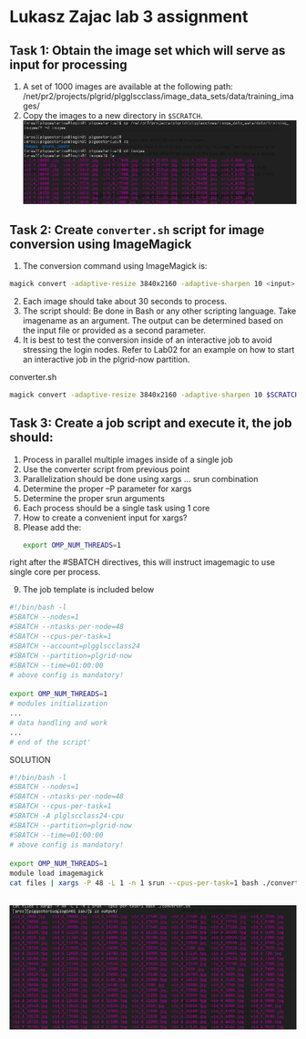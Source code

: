 # Lukasz Zajac lab 3 assignment
## Task 1: Obtain the image set which will serve as input for processing
1. A set of 1000 images are available at the following path:
/net/pr2/projects/plgrid/plgglscclass/image_data_sets/data/training_images/
2. Copy the images to a new directory in `$SCRATCH`.
![alt text](image.png)

## Task 2: Create `converter.sh` script for image conversion using ImageMagick
1. The conversion command using ImageMagick is:
```bash
magick convert -adaptive-resize 3840x2160 -adaptive-sharpen 10 <input> <output>
```
2. Each image should take about 30 seconds to process.
3. The script should:
    Be done in Bash or any other scripting language.
    Take imagename as an argument. The output can be determined based on the input file or provided as a second parameter.
4. It is best to test the conversion inside of an interactive job to avoid stressing the login nodes.
    Refer to Lab02 for an example on how to start an interactive job in the plgrid-now partition.

converter.sh
```bash
magick convert -adaptive-resize 3840x2160 -adaptive-sharpen 10 $SCRATCH/images/$1 output/$1
```


## Task 3: Create a job script and execute it, the job should:
1. Process in parallel multiple images inside of a single job
2. Use the converter script from previous point
3. Parallelization should be done using xargs ... srun combination
4. Determine the proper –P parameter for xargs
5. Determine the proper srun arguments
6. Each process should be a single task using 1 core
7. How to create a convenient input for xargs?
8. Please add the:
    ```bash 
    export OMP_NUM_THREADS=1
    ```
right after the #SBATCH directives, this will instruct imagemagic to use single core per
process.

9. The job template is included below

```bash
#!/bin/bash -l
#SBATCH --nodes=1
#SBATCH --ntasks-per-node=48
#SBATCH --cpus-per-task=1
#SBATCH --account=plgglscclass24
#SBATCH --partition=plgrid-now
#SBATCH --time=01:00:00
# above config is mandatory!

export OMP_NUM_THREADS=1
# modules initialization
...
# data handling and work
...
# end of the script'
```

SOLUTION

```bash
#!/bin/bash -l
#SBATCH --nodes=1
#SBATCH --ntasks-per-node=48
#SBATCH --cpus-per-task=1
#SBATCH -A plglscclass24-cpu
#SBATCH --partition=plgrid-now
#SBATCH --time=01:00:00
# above config is mandatory!

export OMP_NUM_THREADS=1
module load imagemagick
cat files | xargs -P 48 -L 1 -n 1 srun --cpus-per-task=1 bash ./converter.sh
     
```
![alt text](image-1.png)